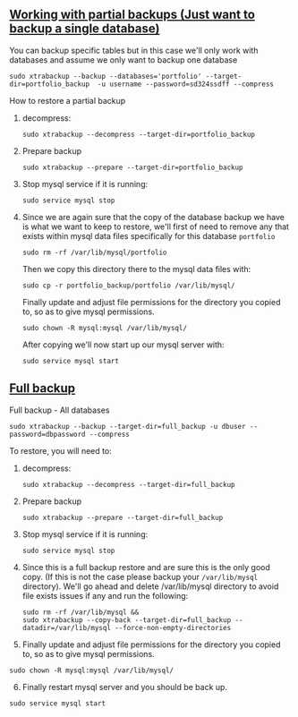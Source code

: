 ## <u>Working with partial backups (Just want to backup a single database)</u>

You can backup specific tables but in this case we'll only work with databases and assume we only want to backup one database

```
sudo xtrabackup --backup --databases='portfolio' --target-dir=portfolio_backup  -u username --password=sd324ssdff --compress
```

How to restore a partial backup

1. decompress:

   ```
   sudo xtrabackup --decompress --target-dir=portfolio_backup
   ```

2. Prepare backup
   ```
   sudo xtrabackup --prepare --target-dir=portfolio_backup
   ```
3. Stop mysql service if it is running:

   ```
   sudo service mysql stop
   ```

4. Since we are again sure that the copy of the database backup we have is what we want to keep to restore, we'll first of need to remove any that exists within mysql data files specifically for this database `portfolio`

   ```
   sudo rm -rf /var/lib/mysql/portfolio
   ```

   Then we copy this directory there to the mysql data files with:

   ```
   sudo cp -r portfolio_backup/portfolio /var/lib/mysql/
   ```

   Finally update and adjust file permissions for the directory you copied to, so as to give mysql permissions.

   ```
   sudo chown -R mysql:mysql /var/lib/mysql/
   ```

   After copying we'll now start up our mysql server with:

   ```
   sudo service mysql start
   ```

## <u>Full backup</u>

Full backup - All databases

```
sudo xtrabackup --backup --target-dir=full_backup -u dbuser --password=dbpassword --compress
```

To restore, you will need to:

1. decompress:

   ```
   sudo xtrabackup --decompress --target-dir=full_backup
   ```

2. Prepare backup
   ```
   sudo xtrabackup --prepare --target-dir=full_backup
   ```
3. Stop mysql service if it is running:

   ```
   sudo service mysql stop
   ```

4. Since this is a full backup restore and are sure this is the only good copy. (If this is not the case please backup your `/var/lib/mysql` directory).
   We'll go ahead and delete /var/lib/mysql directory to avoid file exists issues if any and run the following:
   ```
   sudo rm -rf /var/lib/mysql &&
   sudo xtrabackup --copy-back --target-dir=full_backup --datadir=/var/lib/mysql --force-non-empty-directories
   ```
5. Finally update and adjust file permissions for the directory you copied to, so as to give mysql permissions.

```
sudo chown -R mysql:mysql /var/lib/mysql/
```

6. Finally restart mysql server and you should be back up.

```
sudo service mysql start
```
